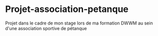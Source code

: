 # Projet-association-petanque
Projet dans le cadre de mon stage lors de ma formation DWWM au sein d'une association sportive de pétanque
